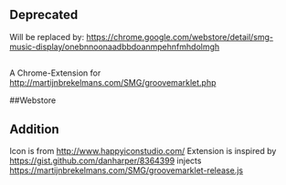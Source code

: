 ## Deprecated

Will be replaced by: https://chrome.google.com/webstore/detail/smg-music-display/onebnnoonaadbbdoanmpehnfmhdolmgh

##

A Chrome-Extension for <http://martijnbrekelmans.com/SMG/groovemarklet.php>

##Webstore

## Addition
Icon is from http://www.happyiconstudio.com/
Extension is inspired by https://gist.github.com/danharper/8364399
injects https://martijnbrekelmans.com/SMG/groovemarklet-release.js
